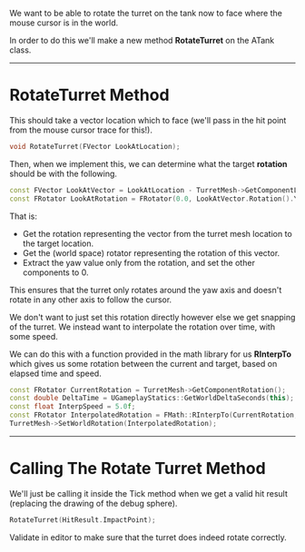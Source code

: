 We want to be able to rotate the turret on the tank now to face where the mouse cursor is in the world.

In order to do this we'll make a new method **RotateTurret** on the ATank class.

---
# RotateTurret Method

This should take a vector location which to face (we'll pass in the hit point from the mouse cursor trace for this!).

```cpp
void RotateTurret(FVector LookAtLocation);
```

Then, when we implement this, we can determine what the target **rotation** should be with the following.

```cpp
const FVector LookAtVector = LookAtLocation - TurretMesh->GetComponentLocation();
const FRotator LookAtRotation = FRotator(0.0, LookAtVector.Rotation().Yaw, 0.0);
```

That is:
- Get the rotation representing the vector from the turret mesh location to the target location.
- Get the (world space) rotator representing the rotation of this vector.
- Extract the yaw value only from the rotation, and set the other components to 0.

This ensures that the turret only rotates around the yaw axis and doesn't rotate in any other axis to follow the cursor.

We don't want to just set this rotation directly however else we get snapping of the turret. We instead want to interpolate the rotation over time, with some speed.

We can do this with a function provided in the math library for us **RInterpTo** which gives us some rotation between the current and target, based on elapsed time and speed.

```cpp
const FRotator CurrentRotation = TurretMesh->GetComponentRotation();
const double DeltaTime = UGameplayStatics::GetWorldDeltaSeconds(this);
const float InterpSpeed = 5.0f;
const FRotator InterpolatedRotation = FMath::RInterpTo(CurrentRotation, LookAtRotation, DeltaTime, InterpSpeed);
TurretMesh->SetWorldRotation(InterpolatedRotation);
```

---
# Calling The Rotate Turret Method

We'll just be calling it inside the Tick method when we get a valid hit result (replacing the drawing of the debug sphere).

```cpp
RotateTurret(HitResult.ImpactPoint);
```

Validate in editor to make sure that the turret does indeed rotate correctly.
